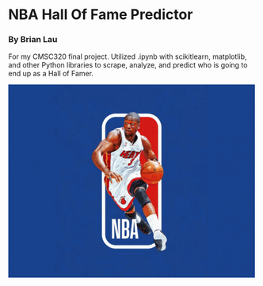 # NBA Hall Of Fame Predictor
### By Brian Lau
For my CMSC320 final project. Utilized .ipynb with scikitlearn, matplotlib, and other Python libraries to scrape, analyze, and predict who is going to end up as a Hall of Famer.

![](gif.gif)
